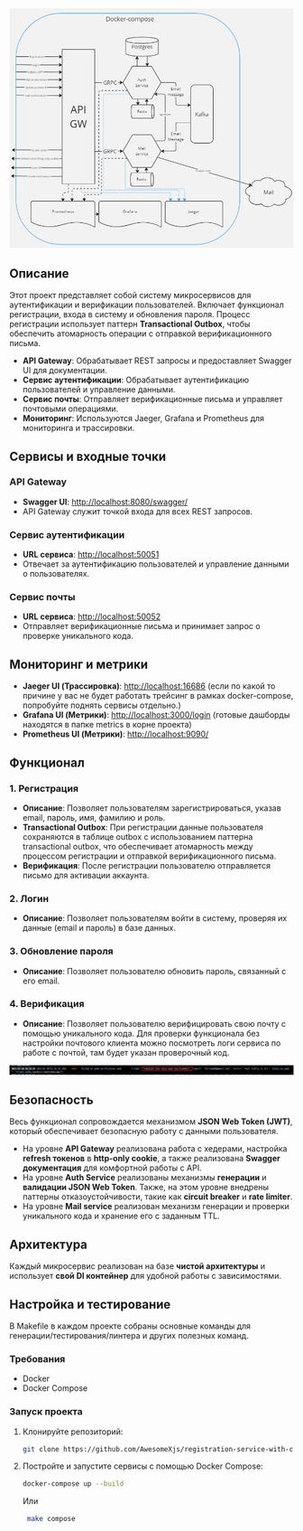 
<div>
    <img src="./assets/schema.jpg">
</div> 


## Описание
Этот проект представляет собой систему микросервисов для аутентификации и верификации пользователей. Включает функционал регистрации, входа в систему и обновления пароля. Процесс регистрации использует паттерн **Transactional Outbox**, чтобы обеспечить атомарность операции с отправкой верификационного письма.


- **API Gateway**: Обрабатывает REST запросы и предоставляет Swagger UI для документации.
- **Сервис аутентификации**: Обрабатывает аутентификацию пользователей и управление данными.
- **Сервис почты**: Отправляет верификационные письма и управляет почтовыми операциями.
- **Мониторинг**: Используются Jaeger, Grafana и Prometheus для мониторинга и трассировки.

## Сервисы и входные точки

### API Gateway
- **Swagger UI**: [http://localhost:8080/swagger/](http://localhost:8080/swagger/)
- API Gateway служит точкой входа для всех REST запросов.

### Сервис аутентификации
- **URL сервиса**: [http://localhost:50051](http://localhost:50051)
- Отвечает за аутентификацию пользователей и управление данными о пользователях.

### Сервис почты
- **URL сервиса**: [http://localhost:50052](http://localhost:50052)
- Отправляет верификационные письма и принимает запрос о проверке уникального кода.

## Мониторинг и метрики

- **Jaeger UI (Трассировка)**: [http://localhost:16686](http://localhost:16686) (если по какой то причине у вас не будет работать трейсинг в рамках docker-compose, попробуйте поднять сервисы отдельно.)
- **Grafana UI (Метрики)**: [http://localhost:3000/login](http://localhost:3000/login) (готовые дашборды находятся в папке metrics в корне проекта)
- **Prometheus UI (Метрики)**: [http://localhost:9090/](http://localhost:9090/)

## Функционал

### 1. Регистрация
- **Описание**: Позволяет пользователям зарегистрироваться, указав email, пароль, имя, фамилию и роль.
- **Transactional Outbox**: При регистрации данные пользователя сохраняются в таблице outbox с использованием паттерна transactional outbox, что обеспечивает атомарность между процессом регистрации и отправкой верификационного письма.
- **Верификация**: После регистрации пользователю отправляется письмо для активации аккаунта.

### 2. Логин
- **Описание**: Позволяет пользователям войти в систему, проверяя их данные (email и пароль) в базе данных.

### 3. Обновление пароля
- **Описание**: Позволяет пользователю обновить пароль, связанный с его email.

### 4. Верификация
- **Описание**: Позволяет пользователю верифицировать свою почту с помощью уникального кода. Для проверки функционала без настройки почтового клиента можно посмотреть логи сервиса по работе с почтой, там будет указан проверочный код.
<div>
    <img src="./assets/code.png">
</div> 

## Безопасность

Весь функционал сопровождается механизмом **JSON Web Token (JWT)**, который обеспечивает безопасную работу с данными пользователя.

- На уровне **API Gateway** реализована работа с хедерами, настройка **refresh токенов** в **http-only cookie**, а также реализована **Swagger документация** для комфортной работы с API.
- На уровне **Auth Service** реализованы механизмы **генерации** и **валидации JSON Web Token**. Также, на этом уровне внедрены паттерны отказоустойчивости, такие как **circuit breaker** и **rate limiter**.
- На уровне **Mail service** реализован механизм генерации и проверки уникального кода и хранение его с заданным TTL.

## Архитектура 

Каждый микросервис реализован на базе **чистой архитектуры** и использует **свой DI контейнер** для удобной работы с зависимостями.


## Настройка и тестирование
В Makefile в каждом проекте собраны основные команды для генерации/тестирования/линтера и других полезных команд.

### Требования
- Docker
- Docker Compose

### Запуск проекта

1. Клонируйте репозиторий:

    ```bash
    git clone https://github.com/AwesomeXjs/registration-service-with-checking-mail.git
    ```

2. Постройте и запустите сервисы с помощью Docker Compose:

    ```bash
    docker-compose up --build
    ```
   Или
   ```bash
    make compose
    ```

